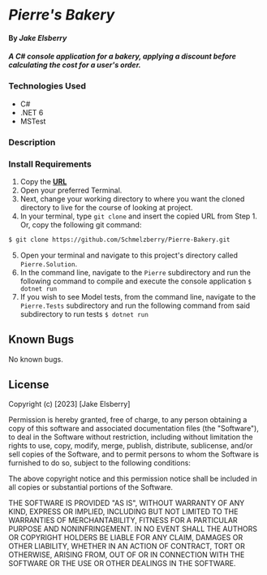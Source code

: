 # _Pierre's Bakery_

#### By _Jake Elsberry_

#### _A C# console application for a bakery, applying a discount before calculating the cost for a user's order._

### Technologies Used

* C#
* .NET 6
* MSTest

### Description

### Install Requirements

1. Copy the **[URL](https://github.com/Schmelzberry/Pierre-Bakery)**
2. Open your preferred Terminal.
3. Next, change your working directory to where you want the cloned directory to live for the course of looking at project.
4. In your terminal, type `git clone` and insert the copied URL from Step 1. Or, copy the following git command:
```bash
$ git clone https://github.com/Schmelzberry/Pierre-Bakery.git
```
5. Open your terminal and navigate to this project's directory called `Pierre.Solution`.
6. In the command line, navigate to the `Pierre` subdirectory and run the following command to compile and execute the console application ```$ dotnet run```
7. If you wish to see Model tests, from the command line, navigate to the `Pierre.Tests` subdirectory and run the following command from said subdirectory to run tests ```$ dotnet run```

## Known Bugs

No known bugs.

## License
Copyright (c) [2023] [Jake Elsberry]

Permission is hereby granted, free of charge, to any person obtaining a copy
of this software and associated documentation files (the "Software"), to deal
in the Software without restriction, including without limitation the rights
to use, copy, modify, merge, publish, distribute, sublicense, and/or sell
copies of the Software, and to permit persons to whom the Software is
furnished to do so, subject to the following conditions:

The above copyright notice and this permission notice shall be included in all
copies or substantial portions of the Software.

THE SOFTWARE IS PROVIDED "AS IS", WITHOUT WARRANTY OF ANY KIND, EXPRESS OR
IMPLIED, INCLUDING BUT NOT LIMITED TO THE WARRANTIES OF MERCHANTABILITY,
FITNESS FOR A PARTICULAR PURPOSE AND NONINFRINGEMENT. IN NO EVENT SHALL THE
AUTHORS OR COPYRIGHT HOLDERS BE LIABLE FOR ANY CLAIM, DAMAGES OR OTHER
LIABILITY, WHETHER IN AN ACTION OF CONTRACT, TORT OR OTHERWISE, ARISING FROM,
OUT OF OR IN CONNECTION WITH THE SOFTWARE OR THE USE OR OTHER DEALINGS IN THE
SOFTWARE.
